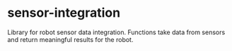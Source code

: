 # sensor-integration
Library for robot sensor data integration. Functions take data from sensors and return meaningful results for the robot.
